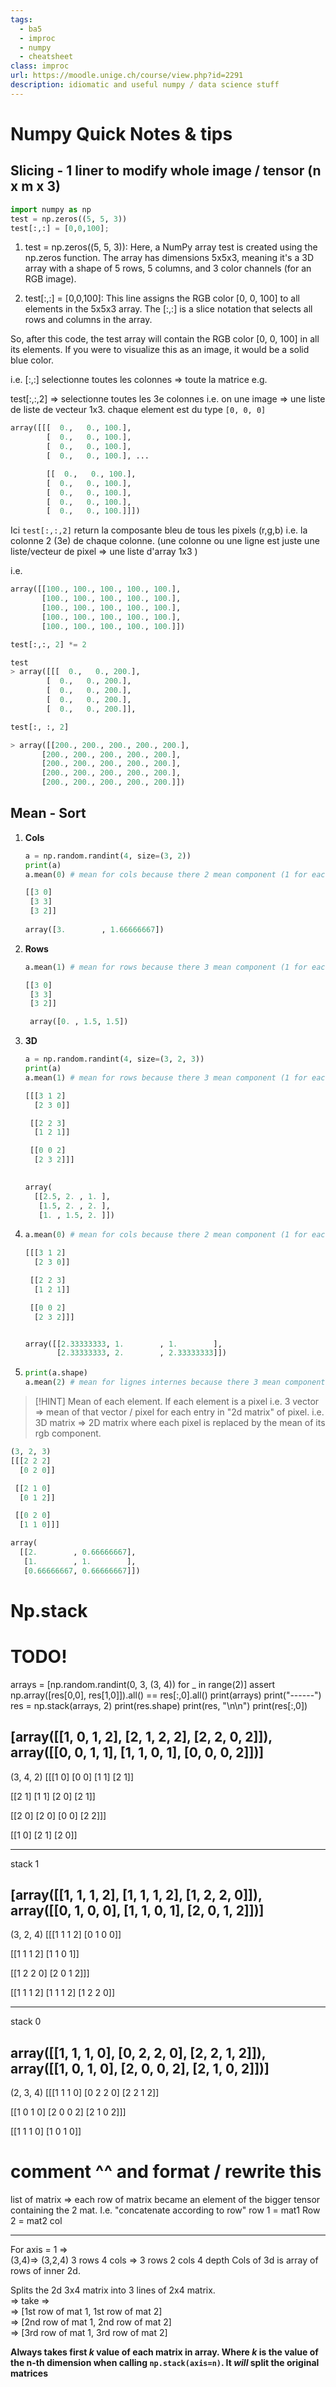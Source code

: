 ```yaml
---
tags:
  - ba5
  - improc
  - numpy
  - cheatsheet
class: improc
url: https://moodle.unige.ch/course/view.php?id=2291
description: idiomatic and useful numpy / data science stuff
---
```


# Numpy Quick Notes & tips

## Slicing - 1 liner to modify whole image / tensor (n x m x 3)


```python
import numpy as np
test = np.zeros((5, 5, 3))
test[:,:] = [0,0,100];

```


1. test = np.zeros((5, 5, 3)): Here, a NumPy array test is created using the np.zeros function. The array has dimensions 5x5x3, meaning it's a 3D array with a shape of 5 rows, 5 columns, and 3 color channels (for an RGB image).

2. test[:,:] = [0,0,100]: This line assigns the RGB color [0, 0, 100] to all elements in the 5x5x3 array. The [:,:] is a slice notation that selects all rows and columns in the array.

So, after this code, the test array will contain the RGB color [0, 0, 100] in all its elements. If you were to visualize this as an image, it would be a solid blue color.

i.e. [:,:] selectionne toutes les colonnes => toute la matrice
e.g.

test[:,:,2] => selectionne toutes les 3e colonnes
i.e. on une image => une liste de liste de vecteur 1x3. chaque element est du type `[0, 0, 0]`

```python
array([[[  0.,   0., 100.],
        [  0.,   0., 100.],
        [  0.,   0., 100.],
        [  0.,   0., 100.], ...

        [[  0.,   0., 100.],
        [  0.,   0., 100.],
        [  0.,   0., 100.],
        [  0.,   0., 100.],
        [  0.,   0., 100.]]])
```

Ici `test[:,:,2]` return la composante bleu de tous les pixels (r,g,b) i.e. la colonne 2 (3e) de chaque colonne.
(une colonne ou une ligne est juste une liste/vecteur de pixel => une liste d'array 1x3 )

i.e. 

```python
array([[100., 100., 100., 100., 100.],
       [100., 100., 100., 100., 100.],
       [100., 100., 100., 100., 100.],
       [100., 100., 100., 100., 100.],
       [100., 100., 100., 100., 100.]])
```

```python
test[:,:, 2] *= 2

test
> array([[[  0.,   0., 200.],
        [  0.,   0., 200.],
        [  0.,   0., 200.],
        [  0.,   0., 200.],
        [  0.,   0., 200.]],

test[:, :, 2]

> array([[200., 200., 200., 200., 200.],
       [200., 200., 200., 200., 200.],
       [200., 200., 200., 200., 200.],
       [200., 200., 200., 200., 200.],
       [200., 200., 200., 200., 200.]])
```

## Mean - Sort


1.  **Cols**
    ```python
    a = np.random.randint(4, size=(3, 2))
    print(a)
    a.mean(0) # mean for cols because there 2 mean component (1 for each col)
    ```


    ```Python
    [[3 0]
     [3 3]
     [3 2]]
     
    array([3.        , 1.66666667])
    ```

2. **Rows**
    ```python
    a.mean(1) # mean for rows because there 3 mean component (1 for each row)
    ```


    ```Python
    [[3 0]
     [3 3]
     [3 2]]

     array([0. , 1.5, 1.5])
    ```


3.  **3D**
    ```python
    a = np.random.randint(4, size=(3, 2, 3))
    print(a)
    a.mean(1) # mean for rows because there 3 mean component (1 for each row, 3 rows)
    ```


    ```Python
    [[[3 1 2]
      [2 3 0]]

     [[2 2 3]
      [1 2 1]]

     [[0 0 2]
      [2 3 2]]]
     

    array(
      [[2.5, 2. , 1. ],
       [1.5, 2. , 2. ],
       [1. , 1.5, 2. ]])

    ```


4. 
    ```python
    a.mean(0) # mean for cols because there 2 mean component (1 for each col, 2 cols)
    ```

    ```Python
    [[[3 1 2]
      [2 3 0]]

     [[2 2 3]
      [1 2 1]]

     [[0 0 2]
      [2 3 2]]]


    array([[2.33333333, 1.        , 1.        ],
           [2.33333333, 2.        , 2.33333333]])
    ```


5. 
    ```python
    print(a.shape)
    a.mean(2) # mean for lignes internes because there 3 mean component (1 for each elem, 3 times 2 pixel/vector)
    ```

> [!HINT]
> Mean of each element. If each element is a pixel i.e. 3 vector => mean of that vector / pixel for each entry in "2d matrix" of pixel.
> i.e. 3D matrix => 2D matrix where each pixel is replaced by the mean of its rgb component.



```python
(3, 2, 3)
[[[2 2 2]
  [0 2 0]]

 [[2 1 0]
  [0 1 2]]

 [[0 2 0]
  [1 1 0]]]

array(
  [[2.        , 0.66666667],
   [1.        , 1.        ],
   [0.66666667, 0.66666667]])
```

# Np.stack

# TODO!

arrays = [np.random.randint(0, 3, (3, 4)) for _ in range(2)]
assert np.array([res[0,0], res[1,0]]).all() == res[:,0].all()
print(arrays)
print("------")
res = np.stack(arrays, 2)
print(res.shape)
print(res, "\n\n")
print(res[:,0])

[array([[1, 0, 1, 2],
       [2, 1, 2, 2],
       [2, 2, 0, 2]]), array([[0, 0, 1, 1],
       [1, 1, 0, 1],
       [0, 0, 0, 2]])]
------
(3, 4, 2)
[[[1 0]
  [0 0]
  [1 1]
  [2 1]]

 [[2 1]
  [1 1]
  [2 0]
  [2 1]]

 [[2 0]
  [2 0]
  [0 0]
  [2 2]]] 


[[1 0]
 [2 1]
 [2 0]]


----

stack 1


[array([[1, 1, 1, 2],
       [1, 1, 1, 2],
       [1, 2, 2, 0]]), array([[0, 1, 0, 0],
       [1, 1, 0, 1],
       [2, 0, 1, 2]])]
------
(3, 2, 4)
[[[1 1 1 2]
  [0 1 0 0]]

 [[1 1 1 2]
  [1 1 0 1]]

 [[1 2 2 0]
  [2 0 1 2]]] 


[[1 1 1 2]
 [1 1 1 2]
 [1 2 2 0]]


 ----


 stack 0 


 array([[1, 1, 1, 0],
       [0, 2, 2, 0],
       [2, 2, 1, 2]]), array([[1, 0, 1, 0],
       [2, 0, 0, 2],
       [2, 1, 0, 2]])]
------
(2, 3, 4)
[[[1 1 1 0]
  [0 2 2 0]
  [2 2 1 2]]

 [[1 0 1 0]
  [2 0 0 2]
  [2 1 0 2]]] 


[[1 1 1 0]
 [1 0 1 0]]


# comment ^^ and format / rewrite this

list of matrix => each row of matrix became an element of the bigger tensor containing the 2 mat. I.e. "concatenate according to row"
row 1 = mat1
Row 2 = mat2
col

***

For axis = 1 =>  
(3,4)=> (3,2,4)
3 rows 4 cols => 3 rows 2 cols 4 depth
Cols of 3d is array of rows of inner 2d.

Splits the 2d 3x4 matrix into 3 lines of 2x4 matrix.  
=> take =>  
=> [1st row of mat 1, 1st row of mat 2]  
=> [2nd row of mat 1, 2nd row of mat 2]  
=> [3rd row of mat 1, 3rd row of mat 2]

**Always takes first $k$ value of each matrix in array. Where $k$ is the value of the n-th dimension when calling `np.stack(axis=n)`. It _will_ split the original matrices**



